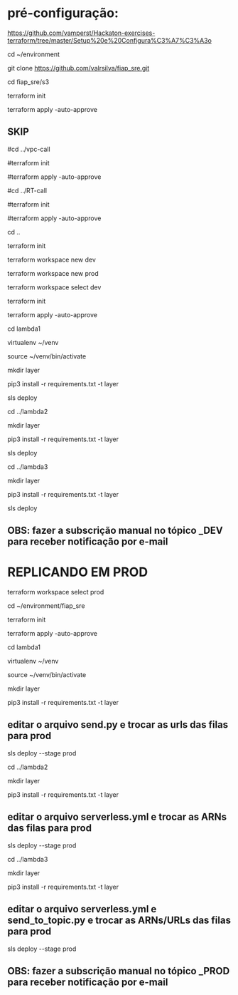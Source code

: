 # pré-configuração:
https://github.com/vamperst/Hackaton-exercises-terraform/tree/master/Setup%20e%20Configura%C3%A7%C3%A3o

cd ~/environment

git clone https://github.com/valrsilva/fiap_sre.git

cd fiap_sre/s3

terraform init

terraform apply -auto-approve

## SKIP

#cd ../vpc-call

#terraform init

#terraform apply -auto-approve

#cd ../RT-call

#terraform init

#terraform apply -auto-approve

cd ..

terraform init

terraform workspace new dev

terraform workspace new prod

terraform workspace select dev

terraform init

terraform apply -auto-approve

cd lambda1

virtualenv ~/venv

source ~/venv/bin/activate

mkdir layer

pip3 install -r requirements.txt -t layer

sls deploy

cd ../lambda2

mkdir layer

pip3 install -r requirements.txt -t layer

sls deploy

cd ../lambda3

mkdir layer

pip3 install -r requirements.txt -t layer

sls deploy

## OBS: fazer a subscrição manual no tópico _DEV para receber notificação por e-mail

# REPLICANDO EM PROD

terraform workspace select prod

cd ~/environment/fiap_sre

terraform init

terraform apply -auto-approve

cd lambda1

virtualenv ~/venv

source ~/venv/bin/activate

mkdir layer

pip3 install -r requirements.txt -t layer

## editar o arquivo send.py e trocar as urls das filas para prod

sls deploy --stage prod

cd ../lambda2

mkdir layer

pip3 install -r requirements.txt -t layer

## editar o arquivo serverless.yml e trocar as ARNs das filas para prod

sls deploy --stage prod

cd ../lambda3

mkdir layer

pip3 install -r requirements.txt -t layer

## editar o arquivo serverless.yml e send_to_topic.py e trocar as ARNs/URLs das filas para prod

sls deploy --stage prod

## OBS: fazer a subscrição manual no tópico _PROD para receber notificação por e-mail
